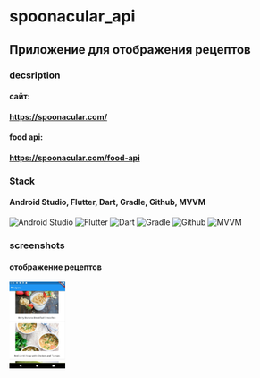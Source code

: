 # spoonacular_api

## Приложение для отображения рецептов

### decsription
#### сайт:
#### https://spoonacular.com/

#### food api:
#### https://spoonacular.com/food-api

### Stack
#### Android Studio, Flutter, Dart, Gradle, Github, MVVM
<a>
    <img src="https://techcrunch.com/wp-content/uploads/2017/02/android-studio-logo.png" width="85" height="40"  alt="Android Studio"/>
    <img src="https://static.wikia.nocookie.net/logo-timeline/images/c/cf/4B4A9751-D2BF-4A93-BDCC-CDCA5326B65F.png" width="85" height="40"  alt="Flutter"/>
</a>
<a>
    <img src="https://www.vectorlogo.zone/logos/dartlang/dartlang-ar21.svg" width="85" height="40"  alt="Dart"/>
</a>
<a>
    <img src="https://starchenkov.pro/qa-guru/img/skills/Gradle.svg" width="40" height="40"  alt="Gradle"/>
</a>
<a>
    <img src="https://starchenkov.pro/qa-guru/img/skills/Github.svg" width="40" height="40"  alt="Github"/>
</a>
<a>
    <img src="https://i.imgur.com/L6RrQTY.jpg" width="85" height="45"  alt="MVVM"/>
</a>

### screenshots
#### отображение рецептов
<a>
<img src="https://github.com/977605/spoonacular_api/blob/main/assets/images/recipies_spoon_api.jpg" width="100" height="155"  alt="Recipes"/>
</a>


